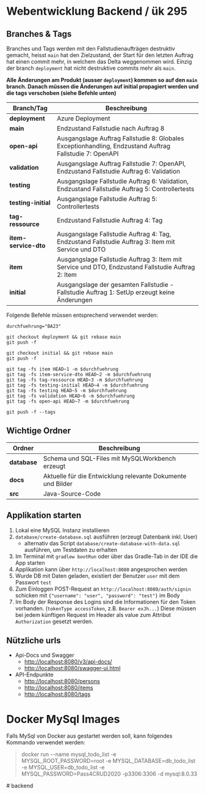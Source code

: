 # Webentwicklung Backend / ük 295

## Branches & Tags

Branches und Tags werden mit den Fallstudienaufträgen destruktiv gemacht, heisst `main` hat den Zielzustand, der Start für den
letzten Auftrag hat einen commit mehr, in welchem das Delta weggenommen wird.
Einzig der branch `deployment` hat nicht destruktive commits mehr als `main`.

**Alle Änderungen am Produkt (ausser `deployment`) kommen so auf den `main` branch.
Danach müssen die Änderungen auf initial propagiert werden und die tags verschoben (siehe Befehle unten)**

| Branch/Tag           | Beschreibung                                                                                            |
|----------------------|---------------------------------------------------------------------------------------------------------|
| __deployment__       | Azure Deployment                                                                                        |
| __main__             | Endzustand Fallstudie nach Auftrag 8                                                                    |
| __open-api__         | Ausgangslage Auftrag Fallstudie 8: Globales Exceptionhandling, Endzustand Auftrag Fallstudie 7: OpenAPI |
| __validation__       | Ausgangslage Auftrag Fallstudie 7: OpenAPI, Endzustand Fallstudie Auftrag 6: Validation                 |
| __testing__          | Ausgangslage Fallstudie Auftrag 6: Validation, Endzustand Fallstudie Auftrag 5: Controllertests         |
| __testing-initial__  | Ausgangslage Fallstudie Auftrag 5: Controllertests                                                      |
| __tag-ressource__    | Endzustand Fallstudie Auftrag 4: Tag                                                                    |
| __item-service-dto__ | Ausgangslage Fallstudie Auftrag 4: Tag, Endzustand Fallstudie Auftrag 3: Item mit Service und DTO       |
| __item__             | Ausgangslage Fallstudie Auftrag 3: Item mit Service und DTO, Endzustand Fallstudie Auftrag 2: Item      |
| __initial__          | Ausgangslage der gesamten Fallstudie - Fallstudie Auftrag 1: SetUp erzeugt keine Änderungen             |

Folgende Befehle müssen entsprechend verwendet werden:

```shell
durchfuehrung="BA23"

git checkout deployment && git rebase main
git push -f

git checkout initial && git rebase main
git push -f

git tag -fs item HEAD~1 -m $durchfuehrung
git tag -fs item-service-dto HEAD~2 -m $durchfuehrung
git tag -fs tag-ressource HEAD~3 -m $durchfuehrung
git tag -fs testing-initial HEAD~4 -m $durchfuehrung
git tag -fs testing HEAD~5 -m $durchfuehrung
git tag -fs validation HEAD~6 -m $durchfuehrung
git tag -fs open-api HEAD~7 -m $durchfuehrung

git push -f --tags
```

## Wichtige Ordner

| Ordner       | Beschreibung                                                |
|--------------|-------------------------------------------------------------|
| **database** | Schema und SQL-Files mit MySQLWorkbench erzeugt             |
| **docs**     | Aktuelle für die Entwicklung relevante Dokumente und Bilder |
| **src**      | Java-Source-Code                                            |

## Applikation starten

1. Lokal eine MySQL Instanz installieren
2. `database/create-database.sql` ausführen (erzeugt Datenbank inkl. User)
    * alternativ das Script `database/create-database-with-data.sql` ausführen, um Testdaten zu erhalten
3. Im Terminal mit ```gradlew bootRun``` oder über das Gradle-Tab in der IDE die App starten
4. Applikation kann über ```http://localhost:8080``` angesprochen werden
5. Wurde DB mit Daten geladen, existiert der Benutzer `user` mit dem Passwort `test`
6. Zum Einloggen POST-Request an ```http://localhost:8080/auth/signin``` schicken
   mit ```{"username": "user", "password": "test"}``` im Body
7. Im Body der Response des Logins sind die Informationen für den Token vorhanden. (`tokenType accessToken`,
   z.B. `Bearer exJh...`) Diese müssen bei jedem künftigen Request im Header als value zum Attribut `Authorization`
   gesetzt werden.

## Nützliche urls

* Api-Docs und Swagger
    * [http://localhost:8080/v3/api-docs/](http://localhost:8080/v3/api-docs/)
    * [http://localhost:8080/swagger-ui.html](http://localhost:8080/swagger-ui.html)
* API-Endpunkte
    * [http://localhost:8080/persons](http://localhost:8080/persons)
    * [http://localhost:8080/items](http://localhost:8080/items)
    * [http://localhost:8080/tags](http://localhost:8080/tags)

# Docker MySql Images
Falls MySql von Docker aus gestartet werden soll, kann folgendes Kommando verwendet werden:
> docker run --name mysql_todo_list -e MYSQL_ROOT_PASSWORD=root -e MYSQL_DATABASE=db_todo_list -e MYSQL_USER=db_todo_list -e MYSQL_PASSWORD=Pass4CRUD2020 -p3306:3306 -d mysql:8.0.33

#   b a c k e n d  
 